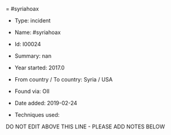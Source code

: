 = #syriahoax

* Type: incident

* Name: #syriahoax

* Id: I00024

* Summary: nan

* Year started: 2017.0

* From country / To country: Syria / USA

* Found via: OII

* Date added: 2019-02-24

* Techniques used: 


DO NOT EDIT ABOVE THIS LINE - PLEASE ADD NOTES BELOW
